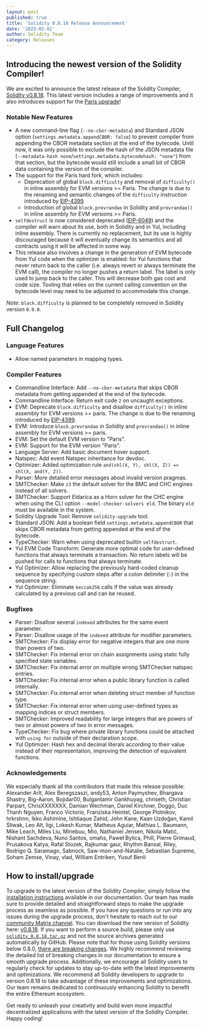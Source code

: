 ```yaml
---
layout: post
published: true
title: 'Solidity 0.8.18 Release Announcement'
date: '2023-02-01'
author: Solidity Team
category: Releases
---
```


## Introducing the newest version of the Solidity Compiler!
We are excited to announce the latest release of the Solidity Compiler, [Solidity v0.8.18](https://github.com/ethereum/solidity/releases/tag/v0.8.18). 
This latest version includes a range of improvements and it also introduces support for the [Paris upgrade](https://blog.ethereum.org/2022/08/24/mainnet-merge-announcement)!


### Notable New Features

* A new command-line flag (`--no-cbor-metadata`) and Standard JSON option (`settings.metadata.appendCBOR: false`) to prevent compiler from appending the CBOR metadata section at the end of the bytecode. Until now, it was only possible to exclude the hash of the JSON metadata file (`--metadata-hash none`/`settings.metadata.bytecodehash: "none"`) from that section, but the bytecode would still include a small bit of CBOR data containing the version of the compiler.
* The support for the Paris hard fork, which includes: 
    * Deprecation of global `block.difficulty` and removal of `difficulty()` in inline assembly for EVM versions >= Paris. The change is due to the renaming and semantic changes of the `difficulty` instruction introduced by [EIP-4399](https://eips.ethereum.org/EIPS/eip-4399).
    * Introduction of global `block.prevrandao` in Solidity and `prevrandao()` in inline assembly for EVM versions >= Paris.
* `selfdestruct` is now considered deprecated ([EIP-6049](https://eips.ethereum.org/EIPS/eip-6049)) and the compiler will warn about its use, both in Solidity and in Yul, including inline assembly. There is currently no replacement, but its use is highly discouraged because it will eventually change its semantics and all contracts using it will be affected in some way.
* This release also involves a change in the generation of EVM bytecode from Yul code when the optimizer is enabled: for Yul functions that never return back to the caller (i.e. always revert or always terminate the EVM call), the compiler no longer pushes a return label. The label is only used to jump back to the caller. This will decrease both gas cost and code size. Tooling that relies on the current calling convention on the bytecode level may need to be adjusted to accommodate this change.

*Note*: `block.difficulty` is planned to be completely removed in Solidity version `0.9.0`.

## Full Changelog
### Language Features
 * Allow named parameters in mapping types.


### Compiler Features
 * Commandline Interface: Add ``--no-cbor-metadata`` that skips CBOR metadata from getting appended at the end of the bytecode.
 * Commandline Interface: Return exit code ``2`` on uncaught exceptions.
 * EVM: Deprecate ``block.difficulty`` and disallow ``difficulty()`` in inline assembly for EVM versions >= paris. The change is due to the renaming introduced by [EIP-4399](https://eips.ethereum.org/EIPS/eip-4399).
 * EVM: Introduce ``block.prevrandao`` in Solidity and ``prevrandao()`` in inline assembly for EVM versions >= paris.
 * EVM: Set the default EVM version to "Paris".
 * EVM: Support for the EVM version "Paris".
 * Language Server: Add basic document hover support.
 * Natspec: Add event Natspec inheritance for devdoc.
 * Optimizer: Added optimization rule ``and(shl(X, Y), shl(X, Z)) => shl(X, and(Y, Z))``.
 * Parser: More detailed error messages about invalid version pragmas.
 * SMTChecker: Make ``z3`` the default solver for the BMC and CHC engines instead of all solvers.
 * SMTChecker: Support Eldarica as a Horn solver for the CHC engine when using the CLI option ``--model-checker-solvers eld``. The binary ``eld`` must be available in the system.
 * Solidity Upgrade Tool: Remove ``solidity-upgrade`` tool.
 * Standard JSON: Add a boolean field ``settings.metadata.appendCBOR`` that skips CBOR metadata from getting appended at the end of the bytecode.
 * TypeChecker: Warn when using deprecated builtin ``selfdestruct``.
 * Yul EVM Code Transform: Generate more optimal code for user-defined functions that always terminate a transaction. No return labels will be pushed for calls to functions that always terminate.
 * Yul Optimizer: Allow replacing the previously hard-coded cleanup sequence by specifying custom steps after a colon delimiter (``:``) in the sequence string.
 * Yul Optimizer: Eliminate ``keccak256`` calls if the value was already calculated by a previous call and can be reused.


### Bugfixes
 * Parser: Disallow several ``indexed`` attributes for the same event parameter.
 * Parser: Disallow usage of the ``indexed`` attribute for modifier parameters.
 * SMTChecker: Fix display error for negative integers that are one more than powers of two.
 * SMTChecker: Fix internal error on chain assignments using static fully specified state variables.
 * SMTChecker: Fix internal error on multiple wrong SMTChecker natspec entries.
 * SMTChecker: Fix internal error when a public library function is called internally.
 * SMTChecker: Fix internal error when deleting struct member of function type.
 * SMTChecker: Fix internal error when using user-defined types as mapping indices or struct members.
 * SMTChecker: Improved readability for large integers that are powers of two or almost powers of two in error messages.
 * TypeChecker: Fix bug where private library functions could be attached with ``using for`` outside of their declaration scope.
 * Yul Optimizer: Hash hex and decimal literals according to their value instead of their representation, improving the detection of equivalent functions.

### Acknowledgements 
We especially thank all the contributors that made this release possible:
Alexander Arlt, Alex Beregszaszi, andy53, Anton Paymyshev, Bhargava Shastry, Big-Aaron, Bojidar00, Bulgantamir Gankhuyag, chriseth, Christian Parpart, ChrisXXXXXXX, Damian Wechman, Daniel Kirchner, Doggo, Duc Thanh Nguyen, Franco Victorio, Franziska Heintel, George Plotnikov, hrkrshnn, Ikko Ashimine, Ishtiaque Zahid, John Kane, Kaan Uzdoğan, Kamil Śliwak, Leo Alt, ligi, Lokesh Kumar, Matheus Aguiar, Mathias L. Baumann, Mike Leach, Miles Liu, Minebuu, Mio, Nathaniel Jensen, Nikola Matić, Nishant Sachdeva, Nuno Santos, omahs, Paweł Bylica, Phill, Pierre Grimaud, Prusakova Katya, Rafal Stozek, Rajkumar gaur, Rhythm Bansal, Riley, Rodrigo Q. Saramago, Sabnock, Saw-mon-and-Natalie, Sebastian Supreme, Soham Zemse, Vinay, vlad, William Entriken, Yusuf Benli

## How to install/upgrade
To upgrade to the latest version of the Solidity Compiler, simply follow the [installation instructions](https://docs.soliditylang.org/en/v0.8.18/installing-solidity.html) available in our documentation. 
Our team has made sure to provide detailed and straightforward steps to make the upgrade process as seamless as possible. If you have any questions or run into any issues during the upgrade process, don't hesitate to reach out to our [community Matrix channel](https://matrix.to/#/#ethereum_solidity:gitter.im). 
You can download the new version of Solidity here: [v0.8.18](https://github.com/ethereum/solidity/releases/tag/v0.8.18).
If you want to perform a source build, please only use [`solidity_0.8.18.tar.gz`](https://github.com/ethereum/solidity/releases/download/v0.8.18/solidity_0.8.18.tar.gz) and not the source archives generated automatically by GitHub.
Please note that for those using Solidity versions below 0.8.0, [there are breaking changes](https://docs.soliditylang.org/en/v0.8.18/080-breaking-changes.html). We highly recommend reviewing the detailed list of breaking changes in our documentation to ensure a smooth upgrade process. Additionally, we encourage all Solidity users to regularly check for updates to stay up-to-date with the latest improvements and optimizations.
We recommend all Solidity developers to upgrade to version 0.8.18 to take advantage of these improvements and optimizations. Our team remains dedicated to continuously enhancing Solidity to benefit the entire Ethereum ecosystem.

Get ready to unleash your creativity and build even more impactful decentralized applications with the latest version of the Solidity Compiler. Happy coding!
